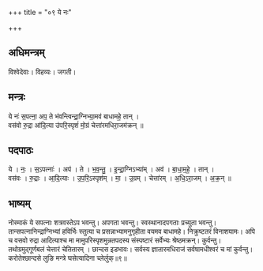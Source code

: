 +++
title = "०९ ये नः"

+++
## अधिमन्त्रम्
विश्वेदेवाः। विहव्यः। जगती।

## मन्त्रः
ये नः॑ स॒पत्ना॒ अप॒ ते भ॑वन्त्विन्द्रा॒ग्निभ्या॒मव॑ बाधामहे॒ तान् ।  
वस॑वो रु॒द्रा आ॑दि॒त्या उ॑परि॒स्पृशं॑ मो॒ग्रं चेत्ता॑रमधिरा॒जम॑क्रन् ॥

## पदपाठः
ये । नः॒ । स॒ऽपत्नाः॑ । अप॑ । ते । भ॒व॒न्तु॒ । इ॒न्द्रा॒ग्निऽभ्या॑म् । अव॑ । बा॒धा॒म॒हे॒ । तान् ।  
वस॑वः । रु॒द्राः । आ॒दि॒त्याः । उ॒प॒रि॒ऽस्पृश॑म् । मा॒ । उ॒ग्रम् । चेत्ता॑रम् । अ॒धि॒ऽरा॒जम् । अ॒क्र॒न् ॥

## भाष्यम्
नोस्माकं ये सपत्नाः शत्रवस्तेऽप भवन्तु। अपगता भवन्तु। स्वस्थानादपगताः प्रच्युता भवन्तु। तान्सपत्नानिन्द्राग्निभ्यां हविर्भिः स्तुत्या च प्रसन्नाभ्यामनुगृहीता वयमव बाधामहे। निक्रुष्टतरं विनाशयामः। अपि च वसवो रुद्रा आदित्याश्च मा मामुपरिस्पृशमुन्नतपदस्य संस्पष्टारं सर्वेभ्यः श्रेष्ठमक्रन्। कुर्वन्तु। तथोग्रमुद्गूर्णबलं चेत्तारं चेतितारम् । छान्दस इडभावः। सर्वस्य ज्ञातारमधिराजं सर्वषामधीश्वरं च मां कुर्वन्तु। करोतेश्छान्दसे लुङि मन्त्रे घसेत्यादिना च्लेर्लुक्॥९॥
